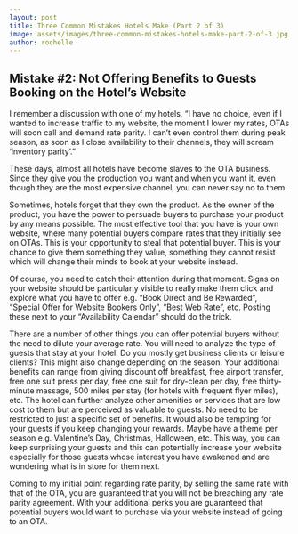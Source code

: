 ```yaml
---
layout: post
title: Three Common Mistakes Hotels Make (Part 2 of 3)
image: assets/images/three-common-mistakes-hotels-make-part-2-of-3.jpg
author: rochelle
---
```


## Mistake #2: Not Offering Benefits to Guests Booking on the Hotel’s Website
I remember a discussion with one of my hotels, “I have no choice, even if I wanted to increase traffic to my website, the moment I lower my rates, OTAs will soon call and demand rate parity. I can’t even control them during peak season, as soon as I close availability to their channels, they will scream ‘inventory parity’.”

These days, almost all hotels have become slaves to the OTA business. Since they give you the production you want and when you want it, even though they are the most expensive channel, you can never say no to them.

Sometimes, hotels forget that they own the product. As the owner of the product, you have the power to persuade buyers to purchase your product by any means possible. The most effective tool that you have is your own website, where many potential buyers compare rates that they initially see on OTAs. This is your opportunity to steal that potential buyer. This is your chance to give them something they value, something they cannot resist which will change their minds to book at your website instead.

Of course, you need to catch their attention during that moment. Signs on your website should be particularly visible to really make them click and explore what you have to offer e.g. “Book Direct and Be Rewarded”, “Special Offer for Website Bookers Only”, “Best Web Rate”, etc. Posting these next to your “Availability Calendar” should do the trick.

There are a number of other things you can offer potential buyers without the need to dilute your average rate. You will need to analyze the type of guests that stay at your hotel. Do you mostly get business clients or leisure clients? This might also change depending on the season. Your additional benefits can range from giving discount off breakfast, free airport transfer, free one suit press per day, free one suit for dry-clean per day, free thirty-minute massage, 500 miles per stay (for hotels with frequent flyer miles), etc. The hotel can further analyze other amenities or services that are low cost to them but are perceived as valuable to guests. No need to be restricted to just a specific set of benefits. It would also be tempting for your guests if you keep changing your rewards. Maybe have a theme per season e.g. Valentine’s Day, Christmas, Halloween, etc. This way, you can keep surprising your guests and this can potentially increase your website especially for those guests whose interest you have awakened and are wondering what is in store for them next.

Coming to my initial point regarding rate parity, by selling the same rate with that of the OTA, you are guaranteed that you will not be breaching any rate parity agreement. With your additional perks you are guaranteed that potential buyers would want to purchase via your website instead of going to an OTA.